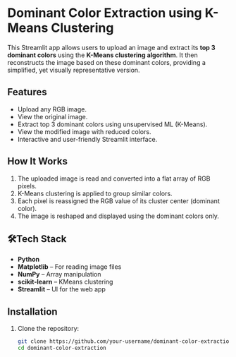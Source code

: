 # Dominant Color Extraction using K-Means Clustering
This Streamlit app allows users to upload an image and extract its **top 3 dominant colors** using the **K-Means clustering algorithm**. 
It then reconstructs the image based on these dominant colors, providing a simplified, yet visually representative version.

## Features

- Upload any RGB image.
- View the original image.
- Extract top 3 dominant colors using unsupervised ML (K-Means).
- View the modified image with reduced colors.
- Interactive and user-friendly Streamlit interface.


## How It Works

1. The uploaded image is read and converted into a flat array of RGB pixels.
2. K-Means clustering is applied to group similar colors.
3. Each pixel is reassigned the RGB value of its cluster center (dominant color).
4. The image is reshaped and displayed using the dominant colors only.


## 🛠Tech Stack

- **Python**
- **Matplotlib** – For reading image files
- **NumPy** – Array manipulation
- **scikit-learn** – KMeans clustering
- **Streamlit** – UI for the web app

## Installation

1. Clone the repository:
   ```bash
   git clone https://github.com/your-username/dominant-color-extraction.git
   cd dominant-color-extraction

